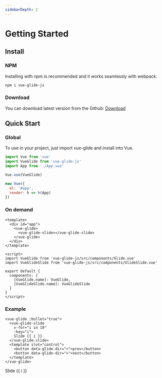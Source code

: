 ```yaml
---
sidebarDepth: 2
---
```

# Getting Started

## Install

### NPM

Installing with npm is recommended and it works seamlessly with webpack.

```bash
npm i vue-glide-js
```

### Download

You can download latest version from the Github: [Download](https://github.com/antonreshetov/vue-glide/archive/master.zip)

## Quick Start

### Global

To use in your project, just import vue-glide and install into Vue.


```js
import Vue from 'vue'
import VueGlide from 'vue-glide-js'
import App from './App.vue'

Vue.use(VueGlide)

new Vue({
  el: '#app',
  render: h => h(App)
})
```

### On demand

```vue
<template>
  <div id="app">
    <vue-glide>
      <vue-glide-slide></vue-glide-slide>
    </vue-glide>
  </div>
</template>

<script>
import VueGlide from 'vue-glide-js/src/components/Glide.vue'
import VueGlideSlide from 'vue-glide-js/src/components/GlideSlide.vue'

export default {
  components: {
    [VueGlide.name]: VueGlide,
    [VueGlideSlide.name]: VueGlideSlide
  }
}
</script>
```

### Example

```vue
<vue-glide :bullet="true">
  <vue-glide-slide
    v-for="i in 10"
    :key="i">
    Slide {{ i }}
  </vue-glide-slide>
  <template slot="control">
    <button data-glide-dir="<">prev</button>
    <button data-glide-dir=">">next</button>
  </template>
</vue-glide>
```

<vue-glide :bullet="true">
  <vue-glide-slide
    v-for="i in 10"
    :key="i">
    Slide {{ i }}
  </vue-glide-slide>
  <template slot="control">
    <button data-glide-dir="<">prev</button>
    <button data-glide-dir=">">next</button>
  </template>
</vue-glide>

<script>
import VueGlide from '../../src/components/Glide.vue'
import VueGlideSlide from '../../src/components/GlideSlide.vue'

export default {
  components: {
    [VueGlide.name]: VueGlide,
    [VueGlideSlide.name]: VueGlideSlide
  }
}
</script>
<style src="../main.scss" lang="scss" />
